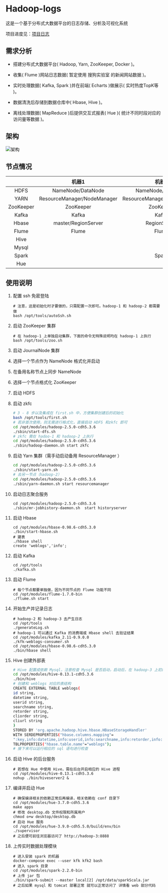 # Hadoop-logs

这是一个基于分布式大数据平台的日志存储、分析及可视化系统



项目进度见：[项目日志](./project-diary.md)



## 需求分析

- 搭建分布式大数据平台( Hadoop, Yarn, ZooKeeper, Docker )。

- 收集( Flume )网站日志数据( 暂定使用 搜狗实验室 的新闻网站数据 )。

- 实时处理数据( Kafka, Spark )并在前端( Echarts )做展示( 实时热度TopK等 )。

- 数据清洗后存储到数据仓库中( Hbase, Hive )。

- 离线处理数据( MapReduce )后提供交互式报表( Hue )( 统计不同时段对应的访问量等数据 )。



## 架构

![架构](http://pic.xcq5120.xyz/hadoopNews-structures.png)



## 节点情况

|           |            机器1            |            机器2            |    机器3     |
| :-------: | :-------------------------: | :-------------------------: | :----------: |
|   HDFS    |      NameNode/DataNode      |      NameNode/DataNode      |   DataNode   |
|   YARN    | ResourceManager/NodeManager | ResourceManager/NodeManager | NodeManager  |
| ZooKeeper |          ZooKeeper          |          ZooKeeper          |  ZooKeeper   |
|   Kafka   |            Kafka            |            Kafka            |    Kafka     |
|   Hbase   |     master/RegionServer     |        RegionServer         | RegionServer |
|   Flume   |            Flume            |            Flume            |    Flume     |
|   Hive    |                             |                             |     Hive     |
|   Mysql   |                             |                             |    Mysql     |
|   Spark   |                             |            Spark            |              |
|    Hue    |                             |                             |     Hue      |



## 使用说明

1. 配置 ssh 免密登陆 

   ``` shell
   # 注意，这是初始化时才要做的，只需配置一次即可。hadoop-1 和 hadoop-2 都需要做
   bash /opt/tools/autoSsh.sh
   ```

2. 启动 ZooKeeper 集群

   ``` shell
   # 在 hadoop-1 上单独启动集群，下面的命令无特殊说明均在 hadoop-1 上执行
   bash /opt/tools/zoo.sh
   ```

3. 启动 JournalNode 集群 

4. 选择一个节点作为 NameNode 格式化并启动

5. 在备用名称节点上同步 NameNode 

6. 选择一个节点格式化 ZooKeeper 

7. 启动 HDFS 

8. 启动 zkfc

   ``` bash
   # 3 - 8 步以及集成在 first.sh 中，方便集群创建后的初始化
   bash /opt/tools/first.sh
   # 若非首次使用，则无需进行格式化，直接启动 HDFS 和zkfc 即可
   cd /opt/modules/hadoop-2.5.0-cdh5.3.6
   ./sbin/start-dfs.sh
   # zkfc 需在 hadoo-1 和 hadoop-2 上执行
   cd /opt/modules/hadoop-2.5.0-cdh5.3.6
   ./sbin/hadoop-daemon.sh start zkfc 
   ```

9. 启动 Yarn 集群（需手动启动备用 ResourceManager ）

   ``` bash
   cd /opt/modules/hadoop-2.5.0-cdh5.3.6
   ./sbin/start-yarn.sh
   # 去另一节点（hadoop-2）
   cd /opt/modules/hadoop-2.5.0-cdh5.3.6
   ./sbin/yarn-daemon.sh start resourcemanager    
   ```

10. 启动日志聚合服务

    ``` shell
    cd /opt/modules/hadoop-2.5.0-cdh5.3.6
    ./sbin/mr-jobhistory-daemon.sh  start historyserver
    ```

11. 启动 Hbase

    ``` shell
    cd /opt/modules/hbase-0.98.6-cdh5.3.0
    ./bin/start-hbase.sh
    # 建表
    ./hbase shell
    create 'weblogs','info';
    ```

12. 启动 Kafka

    ``` shell
    cd /opt/tools
    ./kafka.sh
    ```

13. 启动 Flume

    ``` shell
    # 每个节点都要单独做，因为不同节点的 Flume 功能不同
    cd /opt/modules/flume-1.7.0-bin
    ./flume.sh start
    ```

14. 开始生产并记录日志

    ``` shell
    # hadoop-2 和 hadoop-3 去产生日志
    cd /opt/tools
    ./generateLog.sh
    # hadoop-1 可以通过 Kafka 的消费端或 Hbase shell 去验证结果 
    cd /opt/modules/kafka_2.11-0.9.0.0
    ./kfk-weblogs-consumer.sh
    cd /opt/modules/hbase-0.98.6-cdh5.3.0
    ./bin/hbase shell
    ```


15. Hive 创建外部表

    ``` bash
    # Hive 配置成依赖 Mysql，注意检查 Mysql 是否启动，启动后，在 hadoop-3 上初始化 Hive 
    cd /opt/modules/hive-0.13.1-cdh5.3.6 
    ./bin/hive
    # 创建和 weblogs 对应的表结构
    CREATE EXTERNAL TABLE weblogs(
    id string,
    datetime string,
    userid string,
    searchname string,
    retorder string,
    cliorder string,
    cliurl string
    )
    STORED BY 'org.apache.hadoop.hive.hbase.HBaseStorageHandler'
    WITH SERDEPROPERTIES("hbase.columns.mapping"=
    ":key,info:datetime,info:userid,info:searchname,info:retorder,info:cliorder,info:cliurl")
    TBLPROPERTIES("hbase.table.name"="weblogs");
    # 接下来可以运行相应的 sql 语句进行检查
    ```

16. 启动 Hive 的后台服务

    ``` shell
    # 若想在 Hue 中使用 Hive，需在后台开启相应的 Hive 进程
    cd /opt/modules/hive-0.13.1-cdh5.3.6
    nohup ./bin/hiveserver2 &
    ```

17. 编译并启动 Hue

    ``` shell
    # 确保编译相关的依赖正常后再编译，相关依赖在 conf 目录下
    cd /opt/modules/hue-3.7.0-cdh5.3.6
    make apps
    # 修改 desktop.db 文件权限和所属用户
    chmod o+w desktop/desktop.db
    # 启动 Hue 服务
    cd /opt/modules/hue-3.9.0-cdh5.5.0/build/env/bin
    ./supervisor
    # 之后便可前往浏览器访问了 http://hadoop-3:8888
    ```

17. 上传实时数据处理模块

    ``` shell
    # 进入安装 spark 的机器
    docker-compose exec --user kfk kfk2 bash
    # 进入 spark 目录
    cd /opt/modules/spark-2.2.0-bin
    # 上传 jar 包
    ./bin/spark-submit --master local[2] /opt/data/sparkScala.jar
    # 之后如果 mysql 和 tomcat 部署正常 就可以正常访问了 详情看 web 部分代码
    ```

